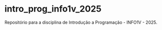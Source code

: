 # intro_prog_info1v_2025
Repositório para a disciplina de Introdução a Programação - INFO1V - 2025.

